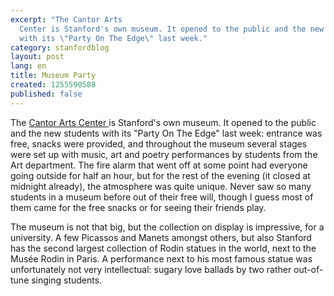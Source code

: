 ```yaml
---
excerpt: "The Cantor Arts
  Center is Stanford's own museum. It opened to the public and the new students
  with its \"Party On The Edge\" last week."
category: stanfordblog
layout: post
lang: en
title: Museum Party
created: 1255590588
published: false
---
```

The <a href="http://museum.stanford.edu/" target="_blank"> Cantor Arts Center </a> is Stanford's own museum. It opened to the public and the new students with its "Party On The Edge" last week: entrance was free, snacks were provided, and throughout the museum several stages were set up with music, art and poetry performances by students from the Art department. The fire alarm that went off at some point had everyone going outside for half an hour, but for the rest of the evening (it closed at midnight already), the atmosphere was quite unique. Never saw so many students in a museum before out of their free will, though I guess most of them came for the free snacks or for seeing their friends play.

The museum is not that big, but the collection on display is impressive, for a university. A few Picassos and Manets amongst others, but also Stanford has the second largest collection of Rodin statues in the world, next to the Musée Rodin in Paris. A performance next to his most famous statue was unfortunately not very intellectual: sugary love ballads by two rather out-of-tune singing students.
